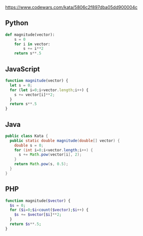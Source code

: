 https://www.codewars.com/kata/5806c2f897dba05dd900004c

## Python
```python
def magnitude(vector):
    s = 0
    for i in vector:
        s += i**2
    return s**.5
```

## JavaScript
```js
function magnitude(vector) {
  let s = 0;
  for (let i=0;i<vector.length;i++) {
    s += vector[i]**2;
  }
  return s**.5
}
```

## Java
```java
public class Kata {
  public static double magnitude(double[] vector) {
    double s = 0;
    for (int i=0;i<vector.length;i++) {
      s += Math.pow(vector[i], 2);
    }
    return Math.pow(s, 0.5);
  }
}
```

## PHP
```php
function magnitude($vector) {
  $s = 0;
  for ($i=0;$i<count($vector);$i++) {
    $s += $vector[$i]**2;
  }
  return $s**.5;
}
```